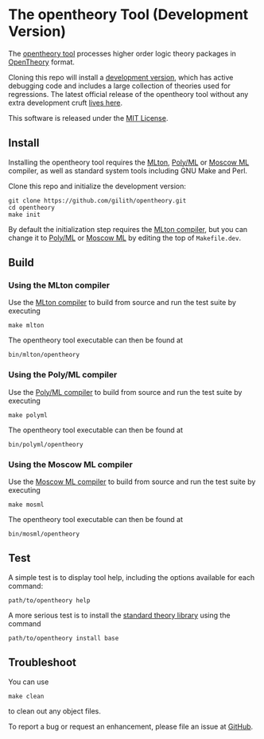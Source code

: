 The opentheory Tool (Development Version)
=========================================

The [opentheory tool][OpentheoryRelease] processes higher order logic theory packages in [OpenTheory][] format.

Cloning this repo will install a [development version][OpentheoryDevelopment], which has active debugging code and includes a large collection of theories used for regressions. The latest official release of the opentheory tool without any extra development cruft [lives here][OpentheoryRelease].

This software is released under the [MIT License][].

Install
-------

Installing the opentheory tool requires the [MLton][], [Poly/ML][] or [Moscow ML][] compiler, as well as standard system tools including GNU Make and Perl.

Clone this repo and initialize the development version:

    git clone https://github.com/gilith/opentheory.git
    cd opentheory
    make init

By default the initialization step requires the [MLton compiler][Mlton], but you can change it to [Poly/ML][] or [Moscow ML][] by editing the top of `Makefile.dev`.

Build
-----

### Using the MLton compiler

Use the [MLton compiler][MLton] to build from source and run the test suite by executing

    make mlton

The opentheory tool executable can then be found at

    bin/mlton/opentheory

### Using the Poly/ML compiler

Use the [Poly/ML compiler][Poly/ML] to build from source and run the test suite by executing

    make polyml

The opentheory tool executable can then be found at

    bin/polyml/opentheory

### Using the Moscow ML compiler

Use the [Moscow ML compiler][Moscow ML] to build from source and run the test suite by executing

    make mosml

The opentheory tool executable can then be found at

    bin/mosml/opentheory

Test
----

A simple test is to display tool help, including the options available for each command:

    path/to/opentheory help

A more serious test is to install the [standard theory library][StandardTheoryLibrary] using the command

    path/to/opentheory install base

Troubleshoot
------------

You can use

    make clean

to clean out any object files.

To report a bug or request an enhancement, please file an issue at [GitHub][OpentheoryIssues].

[OpenTheory]: http://www.gilith.com/opentheory/ "OpenTheory project home page"
[OpentheoryDevelopment]: https://github.com/gilith/opentheory "opentheory tool development"
[OpentheoryIssues]: https://github.com/gilith/opentheory/issues "opentheory tool issues"
[OpentheoryRelease]: http://www.gilith.com/software/opentheory/ "opentheory tool release"
[StandardTheoryLibrary]: http://opentheory.gilith.com/?pkg=base "OpenTheory standard theory library"
[MLton]: http://www.mlton.org/ "MLton compiler"
[Poly/ML]: http://www.polyml.org/ "Poly/ML compiler"
[Moscow ML]: http://www.dina.dk/~sestoft/mosml.html "Moscow ML compiler"
[MIT License]: https://github.com/gilith/opentheory/blob/master/LICENSE "MIT License"
